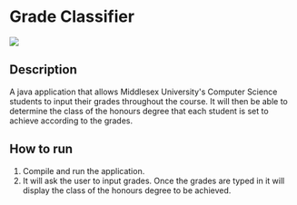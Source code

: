 # Grade Classifier
![](https://i.imgur.com/aFUwXh8.png) 

## Description
A java application that allows Middlesex University's Computer Science students to input their grades throughout the course. It will then be able to determine the class of the honours degree that each student is set to achieve according to the grades.

## How to run
1. Compile and run the application.
2. It will ask the user to input grades. Once the grades are typed in it will display the class of the honours degree to be achieved.




